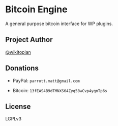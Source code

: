 Bitcoin Engine
==============

A general purpose bitcoin interface for WP plugins.

Project Author
---------------

[@wikitopian](https://github.com/wikitopian)

Donations
---------

* PayPal: `parrott.matt@gmail.com`

* Bitcoin: `13fEAS4B9dTMNXS64Zyq58wCvp4yqnTp6s`

License
-------

LGPLv3

